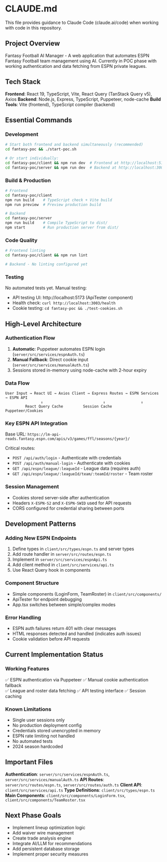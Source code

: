 # CLAUDE.md

This file provides guidance to Claude Code (claude.ai/code) when working with code in this repository.

## Project Overview

Fantasy Football AI Manager - A web application that automates ESPN Fantasy Football team management using AI. Currently in POC phase with working authentication and data fetching from ESPN private leagues.

## Tech Stack

**Frontend**: React 19, TypeScript, Vite, React Query (TanStack Query v5), Axios
**Backend**: Node.js, Express, TypeScript, Puppeteer, node-cache
**Build Tools**: Vite (frontend), TypeScript compiler (backend)

## Essential Commands

### Development
```bash
# Start both frontend and backend simultaneously (recommended)
cd fantasy-poc && ./start-poc.sh

# Or start individually:
cd fantasy-poc/client && npm run dev  # Frontend at http://localhost:5173
cd fantasy-poc/server && npm run dev  # Backend at http://localhost:3003
```

### Build & Production
```bash
# Frontend
cd fantasy-poc/client
npm run build    # TypeScript check + Vite build
npm run preview  # Preview production build

# Backend  
cd fantasy-poc/server
npm run build    # Compile TypeScript to dist/
npm start        # Run production server from dist/
```

### Code Quality
```bash
# Frontend linting
cd fantasy-poc/client && npm run lint

# Backend - No linting configured yet
```

### Testing
No automated tests yet. Manual testing:
- API testing UI: http://localhost:5173 (ApiTester component)
- Health check: `curl http://localhost:3003/health`
- Cookie testing: `cd fantasy-poc && ./test-cookies.sh`

## High-Level Architecture

### Authentication Flow
1. **Automatic**: Puppeteer automates ESPN login (`server/src/services/espnAuth.ts`)
2. **Manual Fallback**: Direct cookie input (`server/src/services/manualAuth.ts`)
3. Sessions stored in-memory using node-cache with 2-hour expiry

### Data Flow
```
User Input → React UI → Axios Client → Express Routes → ESPN Services → ESPN API
                ↓                           ↓                ↓
         React Query Cache         Session Cache      Puppeteer/Cookies
```

### Key ESPN API Integration
Base URL: `https://lm-api-reads.fantasy.espn.com/apis/v3/games/ffl/seasons/{year}/`

Critical routes:
- `POST /api/auth/login` - Authenticate with credentials
- `POST /api/auth/manual-login` - Authenticate with cookies
- `GET /api/espn/league/:leagueId` - League data (requires auth)
- `GET /api/espn/league/:leagueId/team/:teamId/roster` - Team roster

### Session Management
- Cookies stored server-side after authentication
- Headers `X-ESPN-S2` and `X-ESPN-SWID` used for API requests
- CORS configured for credential sharing between ports

## Development Patterns

### Adding New ESPN Endpoints
1. Define types in `client/src/types/espn.ts` and server types
2. Add route handler in `server/src/routes/espn.ts`
3. Implement in `server/src/services/espnApi.ts`
4. Add client method in `client/src/services/api.ts`
5. Use React Query hook in components

### Component Structure
- Simple components (LoginForm, TeamRoster) in `client/src/components/`
- ApiTester for endpoint debugging
- App.tsx switches between simple/complex modes

### Error Handling
- ESPN auth failures return 401 with clear messages
- HTML responses detected and handled (indicates auth issues)
- Cookie validation before API requests

## Current Implementation Status

### Working Features
✅ ESPN authentication via Puppeteer
✅ Manual cookie authentication fallback  
✅ League and roster data fetching
✅ API testing interface
✅ Session caching

### Known Limitations
- Single user sessions only
- No production deployment config
- Credentials stored unencrypted in memory
- ESPN rate limiting not handled
- No automated tests
- 2024 season hardcoded

## Important Files

**Authentication**: `server/src/services/espnAuth.ts`, `server/src/services/manualAuth.ts`
**API Routes**: `server/src/routes/espn.ts`, `server/src/routes/auth.ts`
**Client API**: `client/src/services/api.ts`
**Type Definitions**: `client/src/types/espn.ts`
**Main Components**: `client/src/components/LoginForm.tsx`, `client/src/components/TeamRoster.tsx`

## Next Phase Goals
- Implement lineup optimization logic
- Add waiver wire management
- Create trade analysis engine
- Integrate AI/LLM for recommendations
- Add persistent database storage
- Implement proper security measures